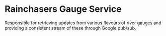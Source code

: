 Rainchasers Gauge Service
=========================

Responsible for retrieving updates from various flavours of river gauges and providing a consistent stream of these through Google pub/sub.